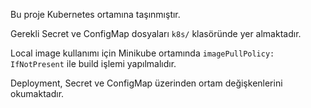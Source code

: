 



Bu proje Kubernetes ortamına taşınmıştır.  

Gerekli Secret ve ConfigMap dosyaları `k8s/` klasöründe yer almaktadır.  

Local image kullanımı için Minikube ortamında `imagePullPolicy: IfNotPresent` ile build işlemi yapılmalıdır.  

Deployment, Secret ve ConfigMap üzerinden ortam değişkenlerini okumaktadır.



<!-- workflow trigger -->
